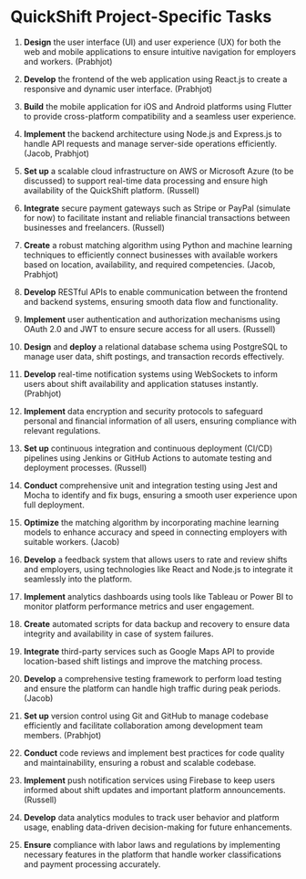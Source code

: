 # QuickShift Project-Specific Tasks

1. **Design** the user interface (UI) and user experience (UX) for both the web and mobile applications to ensure intuitive navigation for employers and workers. (Prabhjot)

2. **Develop** the frontend of the web application using React.js to create a responsive and dynamic user interface. (Prabhjot)

3. **Build** the mobile application for iOS and Android platforms using Flutter to provide cross-platform compatibility and a seamless user experience.

4. **Implement** the backend architecture using Node.js and Express.js to handle API requests and manage server-side operations efficiently. (Jacob, Prabhjot)

5. **Set up** a scalable cloud infrastructure on AWS or Microsoft Azure (to be discussed) to support real-time data processing and ensure high availability of the QuickShift platform. (Russell)

6. **Integrate** secure payment gateways such as Stripe or PayPal (simulate for now) to facilitate instant and reliable financial transactions between businesses and freelancers. (Russell)

7. **Create** a robust matching algorithm using Python and machine learning techniques to efficiently connect businesses with available workers based on location, availability, and required competencies. (Jacob, Prabhjot)

8. **Develop** RESTful APIs to enable communication between the frontend and backend systems, ensuring smooth data flow and functionality.

9. **Implement** user authentication and authorization mechanisms using OAuth 2.0 and JWT to ensure secure access for all users. (Russell)

10. **Design** and **deploy** a relational database schema using PostgreSQL to manage user data, shift postings, and transaction records effectively.

11. **Develop** real-time notification systems using WebSockets to inform users about shift availability and application statuses instantly. (Prabhjot)

12. **Implement** data encryption and security protocols to safeguard personal and financial information of all users, ensuring compliance with relevant regulations.

13. **Set up** continuous integration and continuous deployment (CI/CD) pipelines using Jenkins or GitHub Actions to automate testing and deployment processes. (Russell)

14. **Conduct** comprehensive unit and integration testing using Jest and Mocha to identify and fix bugs, ensuring a smooth user experience upon full deployment.

15. **Optimize** the matching algorithm by incorporating machine learning models to enhance accuracy and speed in connecting employers with suitable workers. (Jacob)

16. **Develop** a feedback system that allows users to rate and review shifts and employers, using technologies like React and Node.js to integrate it seamlessly into the platform.

17. **Implement** analytics dashboards using tools like Tableau or Power BI to monitor platform performance metrics and user engagement.

18. **Create** automated scripts for data backup and recovery to ensure data integrity and availability in case of system failures.

19. **Integrate** third-party services such as Google Maps API to provide location-based shift listings and improve the matching process.

20. **Develop** a comprehensive testing framework to perform load testing and ensure the platform can handle high traffic during peak periods. (Jacob)

21. **Set up** version control using Git and GitHub to manage codebase efficiently and facilitate collaboration among development team members.  (Prabhjot)

22. **Conduct** code reviews and implement best practices for code quality and maintainability, ensuring a robust and scalable codebase.

23. **Implement** push notification services using Firebase to keep users informed about shift updates and important platform announcements. (Russell)

24. **Develop** data analytics modules to track user behavior and platform usage, enabling data-driven decision-making for future enhancements.

25. **Ensure** compliance with labor laws and regulations by implementing necessary features in the platform that handle worker classifications and payment processing accurately.

